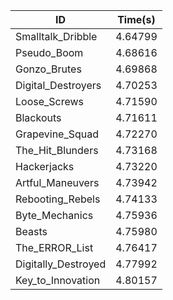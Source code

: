 |ID|Time(s)|
|-|-|
|Smalltalk_Dribble|4.64799|
|Pseudo_Boom|4.68616|
|Gonzo_Brutes|4.69868|
|Digital_Destroyers|4.70253|
|Loose_Screws|4.71590|
|Blackouts|4.71611|
|Grapevine_Squad|4.72270|
|The_Hit_Blunders|4.73168|
|Hackerjacks|4.73220|
|Artful_Maneuvers|4.73942|
|Rebooting_Rebels|4.74133|
|Byte_Mechanics|4.75936|
|Beasts|4.75980|
|The_ERROR_List|4.76417|
|Digitally_Destroyed|4.77992|
|Key_to_Innovation|4.80157|
